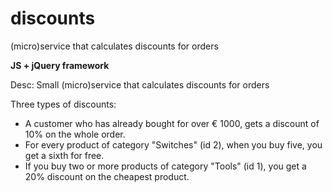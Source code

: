 # discounts
(micro)service that calculates discounts for orders

<b>JS + jQuery framework</b>

Desc: Small (micro)service that calculates discounts for orders

Three types of discounts:
- A customer who has already bought for over € 1000, gets a discount of 10% on the whole order.
- For every product of category "Switches" (id 2), when you buy five, you get a sixth for free.
- If you buy two or more products of category "Tools" (id 1), you get a 20% discount on the cheapest product.
